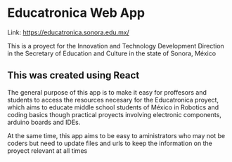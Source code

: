 # Educatronica Web App

Link: https://educatronica.sonora.edu.mx/

This is a proyect for the Innovation and Technology Development Direction 
in the Secretary of Education and Culture in the state of Sonora, México

## This was created using React

The general purpose of this app is to make it easy for proffesors and students to access
the resources necesary for the Educatronica proyect, which aims to educate middle school
students of México in Robotics and coding basics though practical proyects
involving electronic components, arduino boards and IDEs.

At the same time, this app aims to be easy to aministrators who may not be coders but 
need to update files and urls to keep the information on the proyect relevant at all times
